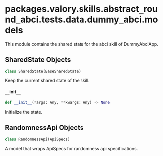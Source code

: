 <a id="packages.valory.skills.abstract_round_abci.tests.data.dummy_abci.models"></a>

# packages.valory.skills.abstract`_`round`_`abci.tests.data.dummy`_`abci.models

This module contains the shared state for the abci skill of DummyAbciApp.

<a id="packages.valory.skills.abstract_round_abci.tests.data.dummy_abci.models.SharedState"></a>

## SharedState Objects

```python
class SharedState(BaseSharedState)
```

Keep the current shared state of the skill.

<a id="packages.valory.skills.abstract_round_abci.tests.data.dummy_abci.models.SharedState.__init__"></a>

#### `__`init`__`

```python
def __init__(*args: Any, **kwargs: Any) -> None
```

Initialize the state.

<a id="packages.valory.skills.abstract_round_abci.tests.data.dummy_abci.models.RandomnessApi"></a>

## RandomnessApi Objects

```python
class RandomnessApi(ApiSpecs)
```

A model that wraps ApiSpecs for randomness api specifications.

